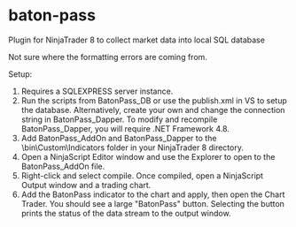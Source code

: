 # baton-pass
 Plugin for NinjaTrader 8 to collect market data into local SQL database
 
 Not sure where the formatting errors are coming from. 

Setup:
1. Requires a SQLEXPRESS server instance. 
2. Run the scripts from BatonPass_DB or use the publish.xml in VS to setup the database. 
Alternatively, create your own and change the connection string in BatonPass_Dapper.
To modify and recompile BatonPass_Dapper, you will require .NET Framework 4.8.
4. Add BatonPass_AddOn and BatonPass_Dapper to the \bin\Custom\Indicators folder in your NinjaTrader 8 directory. 
5. Open a NinjaScript Editor window and use the Explorer to open to the BatonPass_AddOn file.
6. Right-click and select compile. Once compiled, open a NinjaScript Output window and a trading chart. 
7. Add the BatonPass indicator to the chart and apply, then open the Chart Trader. You should see a large "BatonPass" button. 
Selecting the button prints the status of the data stream to the output window. 

